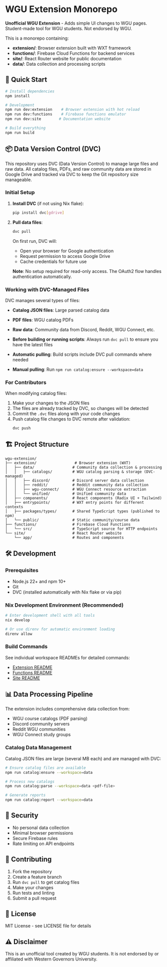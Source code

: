 # WGU Extension Monorepo

**Unofficial WGU Extension** - Adds simple UI changes to WGU pages. Student-made tool for WGU students. Not endorsed by WGU.

This is a monorepo containing:
- **extension/**: Browser extension built with WXT framework
- **functions/**: Firebase Cloud Functions for backend services  
- **site/**: React Router website for public documentation
- **data/**: Data collection and processing scripts

## 🚀 Quick Start

```bash
# Install dependencies
npm install

# Development
npm run dev:extension    # Browser extension with hot reload
npm run dev:functions    # Firebase functions emulator
npm run dev:site        # Documentation website

# Build everything
npm run build
```

## 📦 Data Version Control (DVC)

This repository uses DVC (Data Version Control) to manage large files and raw data. All catalog files, PDFs, and raw community data are stored in Google Drive and tracked via DVC to keep the Git repository size manageable.

### Initial Setup

1. **Install DVC** (if not using Nix flake):
   ```bash
   pip install dvc[gdrive]
   ```

2. **Pull data files**:
   ```bash
   dvc pull
   ```
   
   On first run, DVC will:
   - Open your browser for Google authentication
   - Request permission to access Google Drive
   - Cache credentials for future use
   
   **Note**: No setup required for read-only access. The OAuth2 flow handles authentication automatically.

### Working with DVC-Managed Files

DVC manages several types of files:
- **Catalog JSON files**: Large parsed catalog data
- **PDF files**: WGU catalog PDFs  
- **Raw data**: Community data from Discord, Reddit, WGU Connect, etc.

- **Before building or running scripts**: Always run `dvc pull` to ensure you have the latest files
- **Automatic pulling**: Build scripts include DVC pull commands where needed
- **Manual pulling**: Run `npm run catalog:ensure --workspace=data` 

### For Contributors

When modifying catalog files:
1. Make your changes to the JSON files
2. The files are already tracked by DVC, so changes will be detected
3. Commit the `.dvc` files along with your code changes
4. Push catalog file changes to DVC remote after validation:
   ```bash
   dvc push
   ```

## 🏗️ Project Structure

```
wgu-extension/
├── extension/                 # Browser extension (WXT)
│   ├── data/                 # Community data collection & processing
│   │   ├── catalogs/         # WGU catalog parsing & storage (DVC-managed)
│   │   ├── discord/          # Discord server data collection
│   │   ├── reddit/           # Reddit community data collection
│   │   ├── wgu-connect/      # WGU Connect resource extraction
│   │   └── unified/          # Unified community data
│   ├── components/           # React components (Radix UI + Tailwind)
│   ├── entrypoints/          # WXT entry points for different contexts
│   ├── packages/types/       # Shared TypeScript types (published to npm)
│   └── public/               # Static community/course data
├── functions/                # Firebase Cloud Functions
│   └── src/                  # TypeScript source for HTTP endpoints
└── site/                     # React Router website
    └── app/                  # Routes and components
```

## 🛠️ Development

### Prerequisites

- Node.js 22+ and npm 10+
- Git
- DVC (installed automatically with Nix flake or via pip)

### Nix Development Environment (Recommended)

```bash
# Enter development shell with all tools
nix develop

# Or use direnv for automatic environment loading
direnv allow
```

### Build Commands

See individual workspace READMEs for detailed commands:
- [Extension README](./extension/README.md)
- [Functions README](./functions/README.md)
- [Site README](./site/README.md)

## 📊 Data Processing Pipeline

The extension includes comprehensive data collection from:
- WGU course catalogs (PDF parsing)
- Discord community servers
- Reddit WGU communities
- WGU Connect study groups

### Catalog Data Management

Catalog JSON files are large (several MB each) and are managed with DVC:

```bash
# Ensure catalog files are available
npm run catalog:ensure --workspace=data

# Process new catalogs
npm run catalog:parse --workspace=data <pdf-file>

# Generate reports
npm run catalog:report --workspace=data
```

## 🔐 Security

- No personal data collection
- Minimal browser permissions
- Secure Firebase rules
- Rate limiting on API endpoints

## 🤝 Contributing

1. Fork the repository
2. Create a feature branch
3. Run `dvc pull` to get catalog files
4. Make your changes
5. Run tests and linting
6. Submit a pull request

## 📄 License

MIT License - see LICENSE file for details

## ⚠️ Disclaimer

This is an unofficial tool created by WGU students. It is not endorsed by or affiliated with Western Governors University.